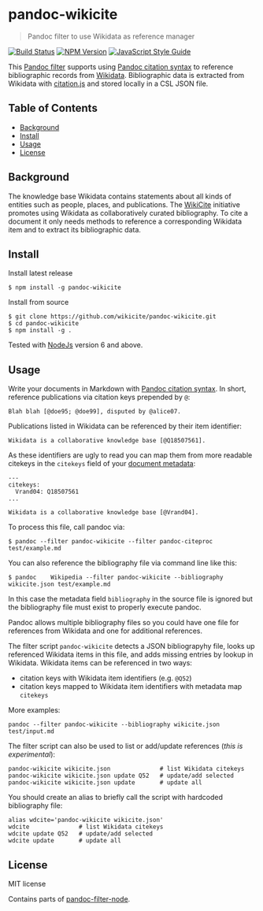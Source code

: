# pandoc-wikicite

> Pandoc filter to use Wikidata as reference manager

[![Build Status](https://travis-ci.com/wikicite/pandoc-wikicite.svg?branch=master)](https://travis-ci.com/wikicite/pandoc-wikicite)
[![NPM Version](http://img.shields.io/npm/v/pandoc-wikicite.svg?style=flat)](https://www.npmjs.org/package/pandoc-wikicite)
[![JavaScript Style Guide](https://img.shields.io/badge/code_style-standard-brightgreen.svg)](https://standardjs.com)

This [Pandoc filter] supports using [Pandoc citation syntax] to reference
bibliographic records from [Wikidata]. Bibliographic data is extracted from
Wikidata with [citation.js] and stored locally in a CSL JSON file.

[Pandoc filter]: https://pandoc.org/filters.html
[Pandoc citation syntax]: https://pandoc.org/MANUAL.html#citations
[Wikidata]: https://www.wikidata.org/
[citation.js]: https://citation.js.org/
[document metadata]: https://pandoc.org/MANUAL.html#extension-yaml_metadata_block

## Table of Contents

* [Background](#background)
* [Install](#install)
* [Usage](#usage)
* [License](#license)

## Background

The knowledge base Wikidata contains statements about all kinds of entities
such as people, places, and publications. The [WikiCite] initiative promotes
using Wikidata as collaboratively curated bibliography. To cite a document it
only needs methods to reference a corresponding Wikidata item and to extract
its bibliographic data.

[WikiCite]: http://wikicite.org/

## Install

Install latest release

    $ npm install -g pandoc-wikicite

Install from source

    $ git clone https://github.com/wikicite/pandoc-wikicite.git
    $ cd pandoc-wikicite
    $ npm install -g .

Tested with [NodeJs](https://nodejs.org) version 6 and above.

## Usage

Write your documents in Markdown with [Pandoc citation syntax]. In short,
reference publications via citation keys prepended by `@`:

    Blah blah [@doe95; @doe99], disputed by @alice07.

Publications listed in Wikidata can be referenced by their item identifier:

    Wikidata is a collaborative knowledge base [@Q18507561].

As these identifiers are ugly to read you can map them from more readable
citekeys in the `citekeys` field of your [document metadata]:

    ---
    citekeys:
      Vrand04: Q18507561
    ...

    Wikidata is a collaborative knowledge base [@Vrand04].

To process this file, call pandoc via:

    $ pandoc --filter pandoc-wikicite --filter pandoc-citeproc test/example.md

You can also reference the bibliography file via command line like this:

    $ pandoc    Wikipedia --filter pandoc-wikicite --bibliography wikicite.json test/example.md

In this case the metadata field `bibliography` in the source file is ignored but the bibliography file must exist to properly execute pandoc.

Pandoc allows multiple bibliography files so you could have one file for references from Wikidata and one for additional references. 

The filter script `pandoc-wikicite` detects a JSON bibliograpyhy file, looks up referenced Wikidata items in this file, and adds missing entries by lookup in Wikidata. Wikidata items can be referenced in two ways:

- citation keys with Wikidata item identifiers (e.g. `@Q52`)
- citation keys mapped to Wikidata item identifiers with metadata map `citekeys`

More examples:

    pandoc --filter pandoc-wikicite --bibliography wikicite.json test/input.md

The filter script can also be used to list or add/update references (*this is experimental*):

    pandoc-wikicite wikicite.json              # list Wikidata citekeys
    pandoc-wikicite wikicite.json update Q52   # update/add selected
    pandoc-wikicite wikicite.json update       # update all
 
You should create an alias to briefly call the script with hardcoded bibliography file:

    alias wdcite='pandoc-wikicite wikicite.json'
    wdcite              # list Wikidata citekeys
    wdcite update Q52   # update/add selected
    wdcite update       # update all

## License

MIT license

Contains parts of [pandoc-filter-node](https://github.com/mvhenderson/pandoc-filter-node).
